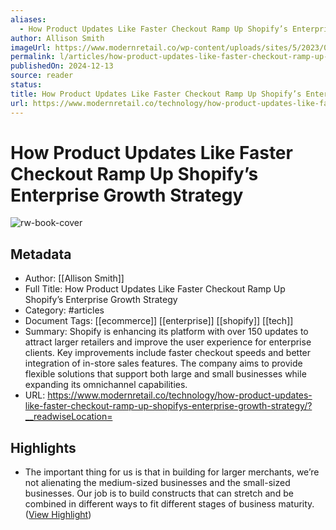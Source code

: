```yaml
---
aliases:
  - How Product Updates Like Faster Checkout Ramp Up Shopify’s Enterprise Growth Strategy
author: Allison Smith
imageUrl: https://www.modernretail.co/wp-content/uploads/sites/5/2023/03/IMG_8806-e1706725087222.jpg
permalink: l/articles/how-product-updates-like-faster-checkout-ramp-up-shopify-s-enterprise-growth-strategy
publishedOn: 2024-12-13
source: reader
status: 
title: How Product Updates Like Faster Checkout Ramp Up Shopify’s Enterprise Growth Strategy
url: https://www.modernretail.co/technology/how-product-updates-like-faster-checkout-ramp-up-shopifys-enterprise-growth-strategy/?__readwiseLocation=
---
```

# How Product Updates Like Faster Checkout Ramp Up Shopify’s Enterprise Growth Strategy

![rw-book-cover](https://www.modernretail.co/wp-content/uploads/sites/5/2023/03/IMG_8806-e1706725087222.jpg)

## Metadata

- Author: [[Allison Smith]]
- Full Title: How Product Updates Like Faster Checkout Ramp Up Shopify’s Enterprise Growth Strategy
- Category: #articles
- Document Tags: [[ecommerce]] [[enterprise]] [[shopify]] [[tech]]
- Summary: Shopify is enhancing its platform with over 150 updates to attract larger retailers and improve the user experience for enterprise clients. Key improvements include faster checkout speeds and better integration of in-store sales features. The company aims to provide flexible solutions that support both large and small businesses while expanding its omnichannel capabilities.
- URL: https://www.modernretail.co/technology/how-product-updates-like-faster-checkout-ramp-up-shopifys-enterprise-growth-strategy/?__readwiseLocation=

## Highlights

- The important thing for us is that in building for larger merchants, we’re not alienating the medium-sized businesses and the small-sized businesses. Our job is to build constructs that can stretch and be combined in different ways to fit different stages of business maturity. ([View Highlight](https://read.readwise.io/read/01jg3z6wsjncw02vr2zj3cp59p))
